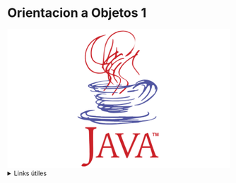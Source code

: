 <html>
  <h1 style="text-aling: center;"> Orientacion a Objetos 1 </h1>
  <img src="https://github.com/DerDAVO/OO1/blob/main/media/Java-Logo-1996.png" style="with: 50px;">  
</html>
<details>
  <summary>Links útiles</summary>
  
  - [Playlist clases grabadas](https://www.youtube.com/playlist?list=PLKsfeu4SEzN8THhFqkQRp71g5a4qCUfmi)
  - [Mas sobre el This](https://www.youtube.com/watch?v=CKPpvLEQtcE)
  - [Interfaces y el sistema de tipos en java](https://www.youtube.com/watch?v=B9waknlQFqo)
  - [Super en java](https://www.youtube.com/watch?v=pASuvVyiSj8)
  - [Diagrama de clases UML](https://youtu.be/QHaD90437ZY?si=lYvR5pXwO1pRhUU_)
  - [Testing episodio 1](https://youtu.be/9xBbDkIhp4w?si=nd8u5S3Cb4m0DLmr)
  - [Testing episodio 2](https://youtu.be/s2pABuDW9fI?si=6xxN_JauvaHa1He1)
  - [Testing episodio 3](https://youtu.be/-27xLKqIHgI?si=3X4HWPjoY_-Anc7H)
  - [Colecciones episodio 1](https://youtu.be/E7s4_yLCyhs?si=CtD8AkADhSMJPhSN)
  - [Colecciones episodio 2](https://youtu.be/fm4AfxJLnX4?si=8zBLfbgGktdAA8KW) 
  - [Colecciones episodio 3](https://youtu.be/5e0QqZay6NM?si=N0c6h2NtFcBEbgjy)
  - [Expresiones lambda](https://youtu.be/dTyZ_2S90N0?si=p-wFuW3WQKaROPPe)

</details>